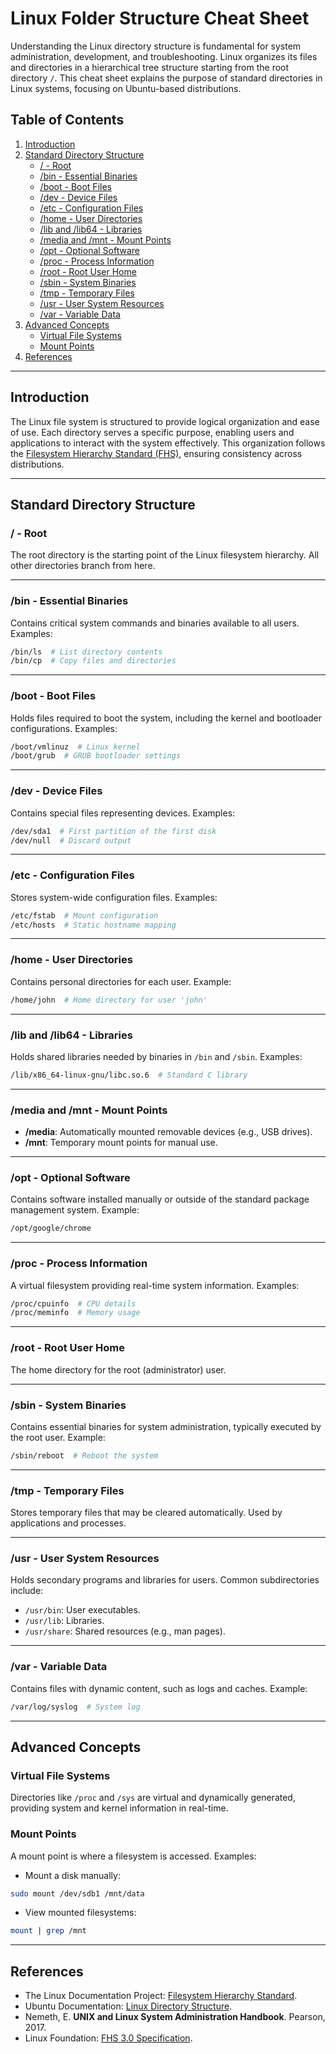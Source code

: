 # Linux Folder Structure Cheat Sheet

Understanding the Linux directory structure is fundamental for system administration, development, and troubleshooting. Linux organizes its files and directories in a hierarchical tree structure starting from the root directory `/`. This cheat sheet explains the purpose of standard directories in Linux systems, focusing on Ubuntu-based distributions.

## Table of Contents

1. [Introduction](#introduction)
2. [Standard Directory Structure](#standard-directory-structure)
   - [/ - Root](#-root)
   - [/bin - Essential Binaries](#bin---essential-binaries)
   - [/boot - Boot Files](#boot---boot-files)
   - [/dev - Device Files](#dev---device-files)
   - [/etc - Configuration Files](#etc---configuration-files)
   - [/home - User Directories](#home---user-directories)
   - [/lib and /lib64 - Libraries](#lib-and-lib64---libraries)
   - [/media and /mnt - Mount Points](#media-and-mnt---mount-points)
   - [/opt - Optional Software](#opt---optional-software)
   - [/proc - Process Information](#proc---process-information)
   - [/root - Root User Home](#root---root-user-home)
   - [/sbin - System Binaries](#sbin---system-binaries)
   - [/tmp - Temporary Files](#tmp---temporary-files)
   - [/usr - User System Resources](#usr---user-system-resources)
   - [/var - Variable Data](#var---variable-data)
3. [Advanced Concepts](#advanced-concepts)
   - [Virtual File Systems](#virtual-file-systems)
   - [Mount Points](#mount-points)
4. [References](#references)

---

## Introduction

The Linux file system is structured to provide logical organization and ease of use. Each directory serves a specific purpose, enabling users and applications to interact with the system effectively. This organization follows the [Filesystem Hierarchy Standard (FHS)](https://refspecs.linuxfoundation.org/FHS_3.0/fhs/index.html), ensuring consistency across distributions.

---

## Standard Directory Structure

### / - Root
The root directory is the starting point of the Linux filesystem hierarchy. All other directories branch from here.

---

### /bin - Essential Binaries
Contains critical system commands and binaries available to all users. Examples:

```bash
/bin/ls  # List directory contents
/bin/cp  # Copy files and directories
```

---

### /boot - Boot Files
Holds files required to boot the system, including the kernel and bootloader configurations. Examples:

```bash
/boot/vmlinuz  # Linux kernel
/boot/grub  # GRUB bootloader settings
```

---

### /dev - Device Files
Contains special files representing devices. Examples:

```bash
/dev/sda1  # First partition of the first disk
/dev/null  # Discard output
```

---

### /etc - Configuration Files
Stores system-wide configuration files. Examples:

```bash
/etc/fstab  # Mount configuration
/etc/hosts  # Static hostname mapping
```

---

### /home - User Directories
Contains personal directories for each user. Example:

```bash
/home/john  # Home directory for user 'john'
```

---

### /lib and /lib64 - Libraries
Holds shared libraries needed by binaries in `/bin` and `/sbin`. Examples:

```bash
/lib/x86_64-linux-gnu/libc.so.6  # Standard C library
```

---

### /media and /mnt - Mount Points
- **/media**: Automatically mounted removable devices (e.g., USB drives).
- **/mnt**: Temporary mount points for manual use.

---

### /opt - Optional Software
Contains software installed manually or outside of the standard package management system. Example:

```bash
/opt/google/chrome
```

---

### /proc - Process Information
A virtual filesystem providing real-time system information. Examples:

```bash
/proc/cpuinfo  # CPU details
/proc/meminfo  # Memory usage
```

---

### /root - Root User Home
The home directory for the root (administrator) user.

---

### /sbin - System Binaries
Contains essential binaries for system administration, typically executed by the root user. Example:

```bash
/sbin/reboot  # Reboot the system
```

---

### /tmp - Temporary Files
Stores temporary files that may be cleared automatically. Used by applications and processes.

---

### /usr - User System Resources
Holds secondary programs and libraries for users. Common subdirectories include:

- `/usr/bin`: User executables.
- `/usr/lib`: Libraries.
- `/usr/share`: Shared resources (e.g., man pages).

---

### /var - Variable Data
Contains files with dynamic content, such as logs and caches. Example:

```bash
/var/log/syslog  # System log
```

---

## Advanced Concepts

### Virtual File Systems
Directories like `/proc` and `/sys` are virtual and dynamically generated, providing system and kernel information in real-time.

### Mount Points
A mount point is where a filesystem is accessed. Examples:

- Mount a disk manually:

```bash
sudo mount /dev/sdb1 /mnt/data
```

- View mounted filesystems:

```bash
mount | grep /mnt
```

---

## References

- The Linux Documentation Project: [Filesystem Hierarchy Standard](https://tldp.org/LDP/Linux-Filesystem-Hierarchy/html/).
- Ubuntu Documentation: [Linux Directory Structure](https://ubuntu.com/tutorials/directory-structure).
- Nemeth, E. **UNIX and Linux System Administration Handbook**. Pearson, 2017.
- Linux Foundation: [FHS 3.0 Specification](https://refspecs.linuxfoundation.org/FHS_3.0/fhs/index.html).
